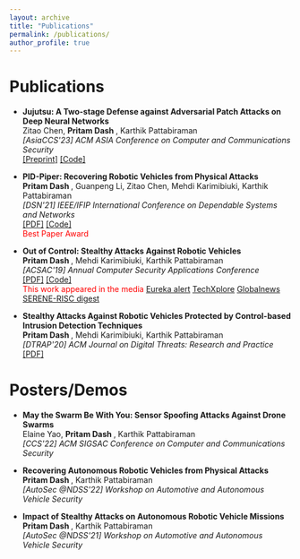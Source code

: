 ```yaml
---
layout: archive
title: "Publications"
permalink: /publications/
author_profile: true
---
```


Publications
============
<ul>
  <li><b>Jujutsu: A Two-stage Defense against Adversarial Patch Attacks on Deep Neural Networks</b>
    <br> Zitao Chen, <b> Pritam Dash </b>, Karthik Pattabiraman
    <br>
    <em>[AsiaCCS'23] ACM ASIA Conference on Computer and Communications Security</em>
    <br>
      <a href="https://arxiv.org/abs/2108.05075">[Preprint]</a>
      <a href="https://github.com/DependableSystemsLab/Jujutsu">[Code]</a>
    <br>
  </li>
</ul>

<ul>
  <li><b>PID-Piper: Recovering Robotic Vehicles from Physical Attacks</b>
    <br> <b> Pritam Dash </b>, Guanpeng Li, Zitao Chen, Mehdi Karimibiuki, Karthik Pattabiraman
    <br>
    <em>[DSN'21] IEEE/IFIP International Conference on Dependable Systems and Networks</em>
    <br>
      <a href="https://dropbox.com/s/imfsjdt81v9oio9/Pid-Piper-DSN21.pdf?dl=0">[PDF]</a>
      <a href="https://github.com/DependableSystemsLab/pid-piper">[Code]</a>
    <br>
    <span style="color:red">Best Paper Award</span>
  </li>
</ul>
                           
<ul>
  <li><b>Out of Control: Stealthy Attacks Against Robotic Vehicles</b>
    <br> <b> Pritam Dash </b>, Mehdi Karimibiuki, Karthik Pattabiraman
    <br>
    <em>[ACSAC'19] Annual Computer Security Applications Conference</em>
    <br>
      <a href="https://blogs.ubc.ca/karthik/files/2019/09/acsac19.pdf">[PDF]</a>
      <a href="https://github.com/DependableSystemsLab/stealthy-attacks">[Code]</a>
    <br>
    <span style="color:red">This work appeared in the media </span>
    <a href="https://www.eurekalert.org/news-releases/892589">Eureka alert</a>
    <a href="https://techxplore.com/news/2019-11-highlights-safeguard-drones-robotic-cars.html">TechXplore</a>
    <a href="https://globalnews.ca/news/6235460/ubc-drone-hacking-research/"> Globalnews</a>
    <a href="https://www.serene-risc.ca/public/media/files/prod/page_files/11/14_SERENE-RISC-Vol3-Iss1.pdf">SERENE-RISC digest</a>
  </li>
</ul>

<ul>
  <li><b>Stealthy Attacks Against Robotic Vehicles Protected by Control-based Intrusion Detection Techniques</b>
    <br> <b> Pritam Dash </b>, Mehdi Karimibiuki, Karthik Pattabiraman
    <br>
    <em>[DTRAP'20]  ACM Journal on Digital Threats: Research and Practice</em>
    <br>
      <a href="https://blogs.ubc.ca/karthik/files/2020/09/DTRAP-2020.pdf">[PDF]</a>
  </li>
</ul>

Posters/Demos
=============
<ul>
  <li><b>May the Swarm Be With You: Sensor Spoofing Attacks Against Drone Swarms</b>
    <br> Elaine Yao, <b> Pritam Dash </b>, Karthik Pattabiraman
    <br>
    <em>[CCS'22] ACM SIGSAC Conference on Computer and Communications Security</em>
  </li>
</ul>

<ul>
  <li><b>Recovering Autonomous Robotic Vehicles from Physical Attacks</b>
    <br> <b> Pritam Dash </b>, Karthik Pattabiraman
    <br>
    <em>[AutoSec @NDSS'22] Workshop on Automotive and Autonomous Vehicle Security</em>
  </li>
</ul>

<ul>
  <li><b>Impact of Stealthy Attacks on Autonomous Robotic Vehicle Missions</b>
    <br> <b> Pritam Dash </b>, Karthik Pattabiraman
    <br>
    <em>[AutoSec @NDSS'21] Workshop on Automotive and Autonomous Vehicle Security</em>
  </li>
</ul>

